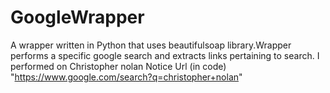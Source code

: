 GoogleWrapper
=============

A wrapper written in Python that uses  beautifulsoap library.Wrapper performs a  specific  google search and extracts links pertaining to search. 
I performed  on Christopher nolan
Notice Url (in code) "https://www.google.com/search?q=christopher+nolan"
